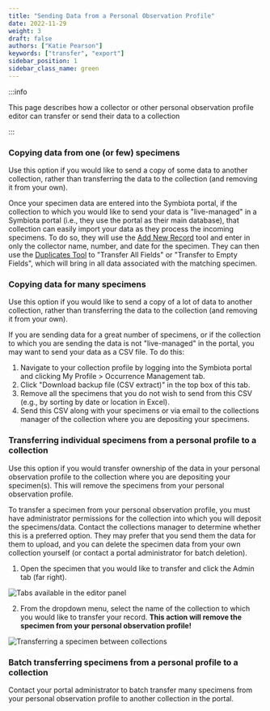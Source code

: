 ```yaml
---
title: "Sending Data from a Personal Observation Profile"
date: 2022-11-29
weight: 3
draft: false
authors: ["Katie Pearson"]
keywords: ["transfer", "export"]
sidebar_position: 1
sidebar_class_name: green
---
```


:::info

This page describes how a collector or other personal observation profile editor can transfer or send their data to a collection

:::

### Copying data from one (or few) specimens

Use this option if you would like to send a copy of some data to another collection, rather than transferring the data to the collection (and removing it from your own).

Once your specimen data are entered into the Symbiota portal, if the collection to which you would like to send your data is "live-managed" in a Symbiota portal (i.e., they use the portal as their main database), that collection can easily import your data as they process the incoming specimens. To do so, they will use the [Add New Record](/docs/Editor_Guide/Adding_Records/adding_full_records) tool and enter in only the collector name, number, and date for the specimen. They can then use the [Duplicates Tool](/docs/Editor_Guide/Editing_Searching_Records/duplicate_matching) to "Transfer All Fields" or "Transfer to Empty Fields", which will bring in all data associated with the matching specimen.

### Copying data for many specimens

Use this option if you would like to send a copy of a lot of data to another collection, rather than transferring the data to the collection (and removing it from your own).

If you are sending data for a great number of specimens, or if the collection to which you are sending the data is not "live-managed" in the portal, you may want to send your data as a CSV file. To do this:

1. Navigate to your collection profile by logging into the Symbiota portal and clicking My Profile > Occurrence Management tab.
2. Click "Download backup file (CSV extract)" in the top box of this tab.
3. Remove all the specimens that you do not wish to send from this CSV (e.g., by sorting by date or location in Excel).
4. Send this CSV along with your specimens or via email to the collections manager of the collection where you are depositing your specimens.

### Transferring individual specimens from a personal profile to a collection

Use this option if you would transfer ownership of the data in your personal observation profile to the collection where you are depositing your specimen(s). This will remove the specimens from your personal observation profile.

To transfer a specimen from your personal observation profile, you must have administrator permissions for the collection into which you will deposit the specimens/data. Contact the collections manager to determine whether this is a preferred option. They may prefer that you send them the data for them to upload, and you can delete the specimen data from your own collection yourself (or contact a portal administrator for batch deletion).

1. Open the specimen that you would like to transfer and click the Admin tab (far right).

![Tabs available in the editor panel](/img/editortabs.png)

2. From the dropdown menu, select the name of the collection to which you would like to transfer your record. **This action will remove the specimen from your personal observation profile!**

![Transferring a specimen between collections](/img/transferspecimen.png)

### Batch transferring specimens from a personal profile to a collection

Contact your portal administrator to batch transfer many specimens from your personal observation profile to another collection in the portal.
